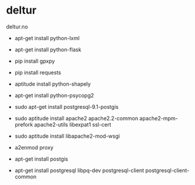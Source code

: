 deltur
======

deltur.no


- apt-get install python-lxml
- apt-get install python-flask
- pip install gpxpy
- pip install requests
- aptitude install python-shapely
- apt-get install python-psycopg2
- sudo apt-get install postgresql-9.1-postgis
- sudo aptitude install apache2 apache2.2-common apache2-mpm-prefork apache2-utils libexpat1 ssl-cert
- sudo aptitude install libapache2-mod-wsgi
- a2enmod proxy



- apt-get install postgis
- apt-get install postgresql libpq-dev postgresql-client postgresql-client-common
